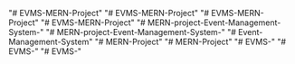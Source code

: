 "# EVMS-MERN-Project" 
"# EVMS-MERN-Project" 
"# EVMS-MERN-Project" 
"# EVMS-MERN-Project" 
"# MERN-project-Event-Management-System-" 
"# MERN-project-Event-Management-System-" 
"# Event-Management-System" 
"# MERN-Project" 
"# MERN-Project" 
"# EVMS-" 
"# EVMS-" 
"# EVMS-" 
